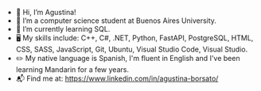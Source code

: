 - 👋 Hi, I’m Agustina! 
- 👀 I’m a computer science student at Buenos Aires University.
- 🌱 I’m currently learning SQL.
- 🖥️ My skills include: C++, C#, .NET, Python, FastAPI, PostgreSQL, HTML, CSS, SASS, JavaScript, Git, Ubuntu, Visual Studio Code, Visual Studio. 
- ✏️ My native language is Spanish, I'm fluent in English and I've been learning Mandarin for a few years. 
- 📬 Find me at: https://www.linkedin.com/in/agustina-borsato/
<!--
**agustinaarg/agustinaarg** is a ✨ _special_ ✨ repository because its `README.md` (this file) appears on your GitHub profile.


-->

